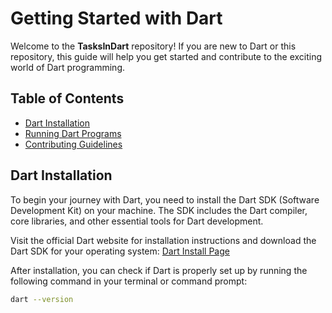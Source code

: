 # Getting Started with Dart

Welcome to the **TasksInDart** repository! If you are new to Dart or this repository, this guide will help you get started and contribute to the exciting world of Dart programming.

## Table of Contents

- [Dart Installation](#dart-installation)
- [Running Dart Programs](#running-dart-programs)
- [Contributing Guidelines](#contributing-guidelines)

## Dart Installation

To begin your journey with Dart, you need to install the Dart SDK (Software Development Kit) on your machine. The SDK includes the Dart compiler, core libraries, and other essential tools for Dart development.

Visit the official Dart website for installation instructions and download the Dart SDK for your operating system: [Dart Install Page](https://dart.dev/get-dart)

After installation, you can check if Dart is properly set up by running the following command in your terminal or command prompt:

```bash
dart --version
